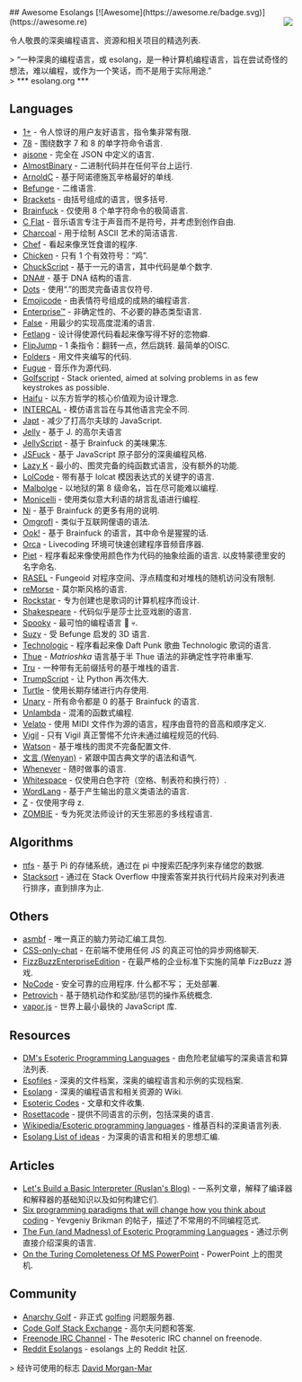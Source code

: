 <div class="github-widget" data-repo="angrykoala/awesome-esolangs"></div>
<script async src="https://pagead2.googlesyndication.com/pagead/js/adsbygoogle.js"></script><ins class="adsbygoogle" style="display:block" data-ad-client="ca-pub-6890694312814945" data-ad-slot="5473692530" data-ad-format="auto"  data-full-width-responsive="true"></ins><script>(adsbygoogle = window.adsbygoogle || []).push({});</script>
## Awesome Esolangs [![Awesome](https://awesome.re/badge.svg)](https://awesome.re)

<img src="https://raw.githubusercontent.com/angrykoala/awesome-esolangs/master/logo_piet.png" align="right">

令人敬畏的深奥编程语言、资源和相关项目的精选列表.


&gt; “一种深奥的编程语言，或 esolang，是一种计算机编程语言，旨在尝试奇怪的想法，难以编程，或作为一个笑话，而不是用于实际用途.”  
&gt; *** esolang.org ***




## Languages

* [1+](https://esolangs.org/wiki/1%2B) - 令人惊讶的用户友好语言，指令集非常有限.
* [78](https://github.com/oatmealine/78) - 围绕数字 7 和 8 的单字符命令语言.
* [ajsone](https://www.quaxio.com/ajsone) - 完全在 JSON 中定义的语言.
* [AlmostBinary](https://github.com/wsdt/AlmostBinary) - 二进制代码并在任何平台上运行.
* [ArnoldC](http://lhartikk.github.io/ArnoldC) - 基于阿诺德施瓦辛格最好的单线.
* [Befunge](https://esolangs.org/wiki/Befunge) - 二维语言.
* [Brackets](https://github.com/kvbc/brackets) - 由括号组成的语言，很多括号.
* [Brainfuck](https://esolangs.org/wiki/Brainfuck) - 仅使用 8 个单字符命令的极简语言.
* [C Flat](https://github.com/NicksterSand/Cflat) - 音乐语言专注于声音而不是符号，并考虑到创作自由.
* [Charcoal](https://github.com/somebody1234/Charcoal) - 用于绘制 ASCII 艺术的简洁语言.
* [Chef](http://www.dangermouse.net/esoteric/chef.html) - 看起来像烹饪食谱的程序.
* [Chicken](https://esolangs.org/wiki/Chicken) - 只有 1 个有效符号：“鸡”.
* [ChuckScript](https://github.com/angrykoala/chuckscript) - 基于一元的语言，其中代码是单个数字.
* [DNA#](https://esolangs.org/wiki/DNA-Sharp) - 基于 DNA 结构的语言.
* [Dots](https://github.com/josconno/dots)  - 使用“.”的图灵完备语言仅符号.
* [Emojicode](http://www.emojicode.org) - 由表情符号组成的成熟的编程语言.
* [Enterprise™](https://github.com/joaomilho/Enterprise) - 非确定性的、不必要的静态类型语言.
* [False](http://strlen.com/false-language) - 用最少的实现高度混淆的语言.
* [Fetlang](https://github.com/Property404/fetlang) - 设计得使源代码看起来像写得不好的恋物癖.
* [FlipJump](https://github.com/tomhea/flip-jump)  - 1 条指令：翻转一点，然后跳转. 最简单的OISC.
* [Folders](https://github.com/rottytooth/Folders) - 用文件夹编写的代码.
* [Fugue](https://esolangs.org/wiki/Fugue) - 音乐作为源代码.
* [Golfscript](http://www.golfscript.com/golfscript) - Stack oriented, aimed at solving problems in as few keystrokes as possible.
* [Haifu](http://www.dangermouse.net/esoteric/haifu.html) - 以东方哲学的核心价值观为设计理念.
* [INTERCAL](http://www.catb.org/~esr/intercal) - 模仿语言旨在与其他语言完全不同.
* [Japt](https://github.com/ETHproductions/japt) - 减少了打高尔夫球的 JavaScript.
* [Jelly](https://github.com/DennisMitchell/jellylanguage) - 基于 J. 的高尔夫语言
* [JellyScript](https://github.com/nguyenphuminh/Jellyscript) - 基于 Brainfuck 的美味果冻.
* [JSFuck](https://github.com/aemkei/jsfuck) - 基于 JavaScript 原子部分的深奥编程风格.
* [Lazy K](https://tromp.github.io/cl/lazy-k.html) - 最小的、图灵完备的纯函数式语言，没有额外的功能.
* [LolCode](http://lolcode.org) - 带有基于 lolcat 模因表达式的关键字的语言.
* [Malbolge](http://www.lscheffer.com/malbolge.shtml) - 以地狱的第 8 级命名，旨在尽可能难以编程.
* [Monicelli](https://github.com/esseks/monicelli) - 使用类似意大利语的胡言乱语进行编程.
* [Ni](https://github.com/DeybisMelendez/ni) - 基于 Brainfuck 的更多有用的说明.
* [Omgrofl](https://esolangs.org/wiki/Omgrofl) - 类似于互联网俚语的语法.
* [Ook!](http://www.dangermouse.net/esoteric/ook.html) - 基于 Brainfuck 的语言，其中命令是猩猩的话.
* [Orca](https://hundredrabbits.itch.io/orca) - Livecoding 环境可快速创建程序音频音序器.
* [Piet](http://www.dangermouse.net/esoteric/piet.html)  - 程序看起来像使用颜色作为代码的抽象绘画的语言. 以皮特蒙德里安的名字命名.
* [RASEL](https://github.com/Nakilon/rasel) - Fungeoid 对程序空间、浮点精度和对堆栈的随机访问没有限制.
* [reMorse](http://esolangs.org/wiki/reMorse) - 莫尔斯风格的语言.
* [Rockstar](https://github.com/dylanbeattie/rockstar) - 专为创建也是歌词的计算机程序而设计.
* [Shakespeare](http://shakespearelang.sourceforge.net) - 代码似乎是莎士比亚戏剧的语言.
* [Spooky](https://spookylang.com) - 最可怕的编程语言 :jack_o_lantern: :skull:.
* [Suzy](https://github.com/gvx/suzy) - 受 Befunge 启发的 3D 语言.
* [Technologic](https://esolangs.org/wiki/Technologic) - 程序看起来像 Daft Punk 歌曲 Technologic 歌词的语言.
* [Thue](https://github.com/jcolag/Thue) - *Matrioshka* 语言基于半 Thue 语法的非确定性字符串重写.
* [Tru](https://github.com/sungwoncho/tru) - 一种带有无前缀括号的基于堆栈的语言.
* [TrumpScript](https://github.com/samshadwell/TrumpScript) - 让 Python 再次伟大.
* [Turtle](https://github.com/TypeMonkey/Turtle) - 使用长期存储进行内存使用.
* [Unary](https://esolangs.org/wiki/Unary) - 所有命令都是 0 的基于 Brainfuck 的语言.
* [Unlambda](http://www.madore.org/~david/programs/unlambda) - 混淆的函数式编程.
* [Velato](http://velato.net) - 使用 MIDI 文件作为源的语言，程序由音符的音高和顺序定义.
* [Vigil](https://github.com/munificent/vigil) - 只有 Vigil 真正警惕不允许未通过编程规范的代码.
* [Watson](https://github.com/genkami/watson) - 基于堆栈的图灵不完备配置文件.
* [文言 (Wenyan)](http://wenyan-lang.lingdong.works) - 紧跟中国古典文学的语法和语气.
* [Whenever](http://www.dangermouse.net/esoteric/whenever.html) - 随时做事的语言.
* [Whitespace](http://web.archive.org/web/20150623025348/http://compsoc.dur.ac.uk/whitespace) - 仅使用白色字符（空格、制表符和换行符）.
* [WordLang](https://github.com/WilliamRagstad/WordLang) - 基于产生输出的意义类语法的语言.
* [Z](https://esolangs.org/wiki/Z) - 仅使用字母 z.
* [ZOMBIE](https://www.dangermouse.net/esoteric/zombie.html) - 专为死灵法师设计的天生邪恶的多线程语言.

## Algorithms

* [πfs](https://github.com/philipl/pifs) - 基于 Pi 的存储系统，通过在 pi 中搜索匹配序列来存储您的数据.
* [Stacksort](https://gkoberger.github.io/stacksort) - 通过在 Stack Overflow 中搜索答案并执行代码片段来对列表进行排序，直到排序为止.

## Others

* [asmbf](https://github.com/KrzysztofSzewczyk/asmbf) - 唯一真正的脑力劳动汇编工具包.
* [CSS-only-chat](https://github.com/kkuchta/css-only-chat) - 在前端不使用任何 JS 的真正可怕的异步网络聊天.
* [FizzBuzzEnterpriseEdition](https://github.com/EnterpriseQualityCoding/FizzBuzzEnterpriseEdition) - 在最严格的企业标准下实施的简单 FizzBu​​zz 游戏.
* [NoCode](https://github.com/kelseyhightower/nocode)  - 安全可靠的应用程序. 什么都不写； 无处部署.
* [Petrovich](http://www.dangermouse.net/esoteric/petrovich.html) - 基于随机动作和奖励/惩罚的操作系统概念.
* [vapor.js](https://github.com/madrobby/vapor.js) - 世界上最小最快的 JavaScript 库.

## Resources

* [DM's Esoteric Programming Languages](http://www.dangermouse.net/esoteric) - 由危险老鼠编写的深奥语言和算法列表.
* [Esofiles](https://github.com/graue/esofiles) - 深奥的文件档案，深奥的编程语言和示例的实现档案.
* [Esolang](https://esolangs.org) - 深奥的编程语言和相关资源的 Wiki.
* [Esoteric Codes](https://esoteric.codes) - 文章和文件收集.
* [Rosettacode](http://rosettacode.org/wiki/Rosetta_Code) - 提供不同语言的示例，包括深奥的语言.
* [Wikipedia/Esoteric programming languages](https://en.wikipedia.org/wiki/Esoteric_programming_language) - 维基百科的深奥语言列表.
* [Esolang List of ideas](https://esolangs.org/wiki/List_of_ideas) - 为深奥的语言和相关的思想汇编.

## Articles

* [Let's Build a Basic Interpreter (Ruslan's Blog)](https://ruslanspivak.com/lsbasi-part1) - 一系列文章，解释了编译器和解释器的基础知识以及如何构建它们.
* [Six programming paradigms that will change how you think about coding](http://www.ybrikman.com/writing/2014/04/09/six-programming-paradigms-that-will) - Yevgeniy Brikman 的帖子，描述了不常用的不同编程范式.
* [The Fun (and Madness) of Esoteric Programming Languages](https://tomassetti.me/discovering-arcane-world-esoteric-programming-languages) - 通过示例直接介绍深奥的语言.
* [On the Turing Completeness Of MS PowerPoint](http://www.andrew.cmu.edu/user/twildenh/PowerPointTM/Paper.pdf) - PowerPoint 上的图灵机.

## Community

* [Anarchy Golf](http://golf.shinh.org) - 非正式 [golfing](https://en.wikipedia.org/wiki/Code_golf) 问题服务器.
* [Code Golf Stack Exchange](https://codegolf.stackexchange.com) - 高尔夫问题和答案.
* [Freenode IRC Channel](http://webchat.freenode.net/?channels=esoteric&uio=d4) - The #esoteric IRC channel on freenode.
* [Reddit Esolangs](https://www.reddit.com/r/esolangs) - esolangs 上的 Reddit 社区.


&gt; 经许可使用的标志 [David Morgan-Mar](http://www.dangermouse.net/esoteric/piet/samples.html)
